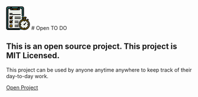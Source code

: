 ![openToDoLogo](./assets/logo.png) # Open TO DO

This is an open source project. This project is MIT Licensed. 
---
This project can be used by anyone anytime anywhere to keep track of their day-to-day work.

[Open Project]('https://opentodo.netlify.app/')
